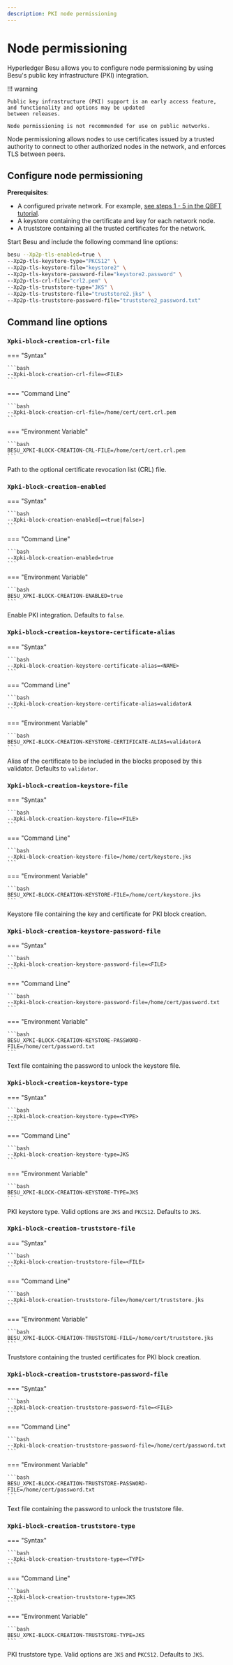 ```yaml
---
description: PKI node permissioning
---
```


# Node permissioning

Hyperledger Besu allows you to configure node permissioning by using Besu's public key infrastructure (PKI) integration.

!!! warning

    Public key infrastructure (PKI) support is an early access feature, and functionality and options may be updated
    between releases.

    Node permissioning is not recommended for use on public networks.

Node permissioning allows nodes to use certificates issued by a trusted authority to connect to other authorized
nodes in the network, and enforces TLS between peers.

## Configure node permissioning

**Prerequisites**:

* A configured private network. For example,
    [see steps 1 - 5 in the QBFT tutorial](../../../Tutorials/Private-Network/Create-QBFT-Network.md).
* A keystore containing the certificate and key for each network node.
* A truststore containing all the trusted certificates for the network.

Start Besu and include the following command line options:

```bash
besu --Xp2p-tls-enabled=true \
--Xp2p-tls-keystore-type="PKCS12" \
--Xp2p-tls-keystore-file="keystore2" \
--Xp2p-tls-keystore-password-file="keystore2.password" \
--Xp2p-tls-crl-file="crl2.pem" \
--Xp2p-tls-truststore-type="JKS" \
--Xp2p-tls-truststore-file="truststore2.jks" \
--Xp2p-tls-truststore-password-file="truststore2_password.txt"
```

## Command line options

### `Xpki-block-creation-crl-file`

=== "Syntax"

    ```bash
    --Xpki-block-creation-crl-file=<FILE>
    ```

=== "Command Line"

    ```bash
    --Xpki-block-creation-crl-file=/home/cert/cert.crl.pem
    ```

=== "Environment Variable"

    ```bash
    BESU_XPKI-BLOCK-CREATION-CRL-FILE=/home/cert/cert.crl.pem
    ```

Path to the optional certificate revocation list (CRL) file.

### `Xpki-block-creation-enabled`

=== "Syntax"

    ```bash
    --Xpki-block-creation-enabled[=<true|false>]
    ```

=== "Command Line"

    ```bash
    --Xpki-block-creation-enabled=true
    ```

=== "Environment Variable"

    ```bash
    BESU_XPKI-BLOCK-CREATION-ENABLED=true
    ```

Enable PKI integration. Defaults to `false`.

### `Xpki-block-creation-keystore-certificate-alias`

=== "Syntax"

    ```bash
    --Xpki-block-creation-keystore-certificate-alias=<NAME>
    ```

=== "Command Line"

    ```bash
    --Xpki-block-creation-keystore-certificate-alias=validatorA
    ```

=== "Environment Variable"

    ```bash
    BESU_XPKI-BLOCK-CREATION-KEYSTORE-CERTIFICATE-ALIAS=validatorA
    ```

Alias of the certificate to be included in the blocks proposed by this validator. Defaults to `validator`.

### `Xpki-block-creation-keystore-file`

=== "Syntax"

    ```bash
    --Xpki-block-creation-keystore-file=<FILE>
    ```

=== "Command Line"

    ```bash
    --Xpki-block-creation-keystore-file=/home/cert/keystore.jks
    ```

=== "Environment Variable"

    ```bash
    BESU_XPKI-BLOCK-CREATION-KEYSTORE-FILE=/home/cert/keystore.jks
    ```

Keystore file containing the key and certificate for PKI block creation.

### `Xpki-block-creation-keystore-password-file`

=== "Syntax"

    ```bash
    --Xpki-block-creation-keystore-password-file=<FILE>
    ```

=== "Command Line"

    ```bash
    --Xpki-block-creation-keystore-password-file=/home/cert/password.txt
    ```

=== "Environment Variable"

    ```bash
    BESU_XPKI-BLOCK-CREATION-KEYSTORE-PASSWORD-FILE=/home/cert/password.txt
    ```

Text file containing the password to unlock the keystore file.

### `Xpki-block-creation-keystore-type`

=== "Syntax"

    ```bash
    --Xpki-block-creation-keystore-type=<TYPE>
    ```

=== "Command Line"

    ```bash
    --Xpki-block-creation-keystore-type=JKS
    ```

=== "Environment Variable"

    ```bash
    BESU_XPKI-BLOCK-CREATION-KEYSTORE-TYPE=JKS
    ```

PKI keystore type. Valid options are `JKS` and `PKCS12`. Defaults to `JKS`.

### `Xpki-block-creation-truststore-file`

=== "Syntax"

    ```bash
    --Xpki-block-creation-truststore-file=<FILE>
    ```

=== "Command Line"

    ```bash
    --Xpki-block-creation-truststore-file=/home/cert/truststore.jks
    ```

=== "Environment Variable"

    ```bash
    BESU_XPKI-BLOCK-CREATION-TRUSTSTORE-FILE=/home/cert/truststore.jks
    ```

Truststore containing the trusted certificates for PKI block creation.

### `Xpki-block-creation-truststore-password-file`

=== "Syntax"

    ```bash
    --Xpki-block-creation-truststore-password-file=<FILE>
    ```

=== "Command Line"

    ```bash
    --Xpki-block-creation-truststore-password-file=/home/cert/password.txt
    ```

=== "Environment Variable"

    ```bash
    BESU_XPKI-BLOCK-CREATION-TRUSTSTORE-PASSWORD-FILE=/home/cert/password.txt
    ```

Text file containing the password to unlock the truststore file.

### `Xpki-block-creation-truststore-type`

=== "Syntax"

    ```bash
    --Xpki-block-creation-truststore-type=<TYPE>
    ```

=== "Command Line"

    ```bash
    --Xpki-block-creation-truststore-type=JKS
    ```

=== "Environment Variable"

    ```bash
    BESU_XPKI-BLOCK-CREATION-TRUSTSTORE-TYPE=JKS
    ```

PKI truststore type. Valid options are `JKS` and `PKCS12`. Defaults to `JKS`.
